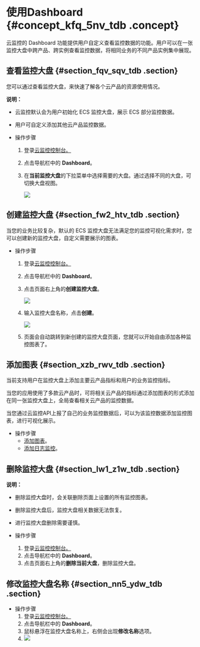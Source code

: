 # 使用Dashboard {#concept_kfq_5nv_tdb .concept}

云监控的 Dashboard 功能提供用户自定义查看监控数据的功能。用户可以在一张监控大盘中跨产品、跨实例查看监控数据，将相同业务的不同产品实例集中展现。

## 查看监控大盘 {#section_fqv_sqv_tdb .section}

您可以通过查看监控大盘，来快速了解各个云产品的资源使用情况。

**说明：** 

-   云监控默认会为用户初始化 ECS 监控大盘，展示 ECS 部分监控数据。
-   用户可自定义添加其他云产品监控数据。

-   操作步骤
    1.  登录[云监控控制台。](https://cloudmonitor.console.aliyun.com)
    2.  点击导航栏中的 **Dashboard**。
    3.  在**当前监控大盘**的下拉菜单中选择需要的大盘。通过选择不同的大盘，可切换大盘视图。

        ![](http://static-aliyun-doc.oss-cn-hangzhou.aliyuncs.com/assets/img/6124/994_zh-CN.png)


## **创建监控大盘** {#section_fw2_htv_tdb .section}

当您的业务比较复杂，默认的 ECS 监控大盘无法满足您的监控可视化需求时，您可以创建新的监控大盘，自定义需要展示的图表。

-   操作步骤
    1.  登录[云监控控制台。](https://cloudmonitor.console.aliyun.com)
    2.  点击导航栏中的 **Dashboard**。
    3.  点击页面右上角的**创建监控大盘**。

        ![](http://static-aliyun-doc.oss-cn-hangzhou.aliyuncs.com/assets/img/6124/996_zh-CN.png)

    4.  输入监控大盘名称，点击**创建**。

        ![](http://static-aliyun-doc.oss-cn-hangzhou.aliyuncs.com/assets/img/6124/997_zh-CN.png)

    5.  页面会自动跳转到新创建的监控大盘页面，您就可以开始自由添加各种监控图表了。

## 添加图表 {#section_xzb_rwv_tdb .section}

当前支持用户在监控大盘上添加主要云产品指标和用户的业务监控指标。

当您的应用使用了多款云产品时，可将相关云产品的指标通过添加图表的形式添加在同一张监控大盘上，全局查看相关云产品的监控数据。

当您通过云监控API上报了自己的业务监控数据后，可以为该监控数据添加监控图表，进行可视化展示。

-   操作步骤
    -   [添加图表](../../../../intl.zh-CN/用户指南/Dashboard/添加图表.md#)。
    -   [添加日志监控](../../../../intl.zh-CN/用户指南/Dashboard/添加日志监控.md#)。

## 删除监控大盘 {#section_lw1_z1w_tdb .section}

**说明：** 

-   删除监控大盘时，会关联删除页面上设置的所有监控图表。
-   删除监控大盘后，监控大盘相关数据无法恢复。
-   进行监控大盘删除需要谨慎。

-   操作步骤
    1.  登录[云监控控制台。](https://cloudmonitor.console.aliyun.com)
    2.  点击导航栏中的 **Dashboard**。
    3.  点击页面右上角的**删除当前大盘**，删除监控大盘。

## 修改监控大盘名称 {#section_nn5_ydw_tdb .section}

-   操作步骤
    1.  登录[云监控控制台。](https://cloudmonitor.console.aliyun.com)
    2.  点击导航栏中的 **Dashboard**。
    3.  鼠标悬浮在监控大盘名称上，右侧会出现**修改名称**选项。
    4.  ![](http://static-aliyun-doc.oss-cn-hangzhou.aliyuncs.com/assets/img/6124/1019_zh-CN.png)

